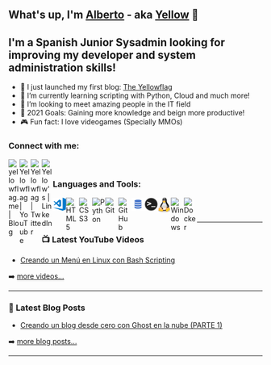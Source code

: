 ## What's up, I'm [Alberto][linkedin] - aka [Yellow][youtube] 👋


## I'm a Spanish Junior Sysadmin looking for improving my developer and system administration skills!

- 🔭 I just launched my first blog: [The Yellowflag][website]
- 🌱 I’m currently learning scripting with Python, Cloud and much more!
- 👯 I’m looking to meet amazing people in the IT field
- 🥅 2021 Goals: Gaining more knowledge and beign more productive!
- 🎮 Fun fact: I love videogames (Specially MMOs)

### Connect with me:

[<img align="left" alt="yellowflag.me | Blog" width="22px" src="https://camo.githubusercontent.com/b28f335497c23c0f7700fe77a99fe45173da9d64c84b9a7cf81afdc0aad38819/68747470733a2f2f6564656e742e6769746875622e696f2f537570657254696e7949636f6e732f696d616765732f7376672f67686f73742e737667" />][website]
[<img align="left" alt="Yellowflag | YouTube" width="22px" src="https://camo.githubusercontent.com/d54e97f5edde790381f7e62b217410df33e066a0dc8f692f2fc6b25fc1768b0c/68747470733a2f2f6564656e742e6769746875622e696f2f537570657254696e7949636f6e732f696d616765732f7376672f796f75747562652e737667" />][youtube]
[<img align="left" alt="Yellowflag | Twitter" width="22px" src="https://camo.githubusercontent.com/35b0b8bfbd8840f35607fb56ad0a139047fd5d6e09ceb060c5c6f0a5abd1044c/68747470733a2f2f6564656e742e6769746875622e696f2f537570657254696e7949636f6e732f696d616765732f7376672f747769747465722e737667" />][twitter]
[<img align="left" alt="Yellow's | LinkedIn" width="22px" src="https://camo.githubusercontent.com/c8a9c5b414cd812ad6a97a46c29af67239ddaeae08c41724ff7d945fb4c047e5/68747470733a2f2f6564656e742e6769746875622e696f2f537570657254696e7949636f6e732f696d616765732f7376672f6c696e6b6564696e2e737667" />][linkedin]

<br />

### Languages and Tools:

<img align="left" alt="Visual Studio Code" width="26px" src="https://raw.githubusercontent.com/github/explore/80688e429a7d4ef2fca1e82350fe8e3517d3494d/topics/visual-studio-code/visual-studio-code.png" />
<img align="left" alt="HTML5" width="26px" src="https://camo.githubusercontent.com/72e5df59529a42423d671ba4c02bfb327d917517bfff18595c5e5dc17a5abece/68747470733a2f2f6564656e742e6769746875622e696f2f537570657254696e7949636f6e732f696d616765732f7376672f68746d6c352e737667" />
<img align="left" alt="CSS3" width="26px" src="https://camo.githubusercontent.com/b788527f604d8e727fcc90d721984125bced85c8a1c9f8da69c6c4a3e51df3c5/68747470733a2f2f6564656e742e6769746875622e696f2f537570657254696e7949636f6e732f696d616765732f7376672f637373332e737667" />
<img align="left" alt="Python" width="26px" src="https://camo.githubusercontent.com/aa96ee3a3352c9c3c2161d3e95698d0885a277ab85d617fe77912627d37a3959/68747470733a2f2f6564656e742e6769746875622e696f2f537570657254696e7949636f6e732f696d616765732f7376672f707974686f6e2e737667" />
<img align="left" alt="Git" width="26px" src="https://camo.githubusercontent.com/a7628672dbfd8720309680580dbfe8aff1d12a1bb2397b5c36cd10a56e08adf7/68747470733a2f2f6564656e742e6769746875622e696f2f537570657254696e7949636f6e732f696d616765732f7376672f6769742e737667" />
<img align="left" alt="GitHub" width="26px" src="https://camo.githubusercontent.com/b079fe922f00c4b86f1b724fbc2e8141c468794ce8adbc9b7456e5e1ad09c622/68747470733a2f2f6564656e742e6769746875622e696f2f537570657254696e7949636f6e732f696d616765732f7376672f6769746875622e737667" />
<img align="left" alt="SQL" width="26px" src="https://raw.githubusercontent.com/github/explore/80688e429a7d4ef2fca1e82350fe8e3517d3494d/topics/sql/sql.png" />
<img align="left" alt="Terminal" width="26px" src="https://raw.githubusercontent.com/github/explore/80688e429a7d4ef2fca1e82350fe8e3517d3494d/topics/terminal/terminal.png" />
<img align="left" alt="Linux" width="26px" src="https://github.com/gilbarbara/logos/blob/master/logos/linux-tux.svg" />
<img align="left" alt="Windows" width="26px" src="https://raw.githubusercontent.com/amido/azure-vector-icons/master/renders/windows-azure.png" />
<img align="left" alt="Docker" width="26px" src="https://github.com/gilbarbara/logos/blob/master/logos/docker-icon.svg" />


<br />
<br />

---

### 📺 Latest YouTube Videos

<!-- YOUTUBE:START -->
- [Creando un Menú en Linux con Bash Scripting](https://www.youtube.com/watch?v=WwGH6Y8BGU4)
<!-- YOUTUBE:END -->

➡️ [more videos...](https://www.youtube.com/channel/UCOgJ2yPWp83jN3en6-pZ56w)

---

### 📕 Latest Blog Posts

<!-- BLOG-POST-LIST:START -->
- [Creando un blog desde cero con Ghost en la nube (PARTE 1)](https://blog.yellowflag.me/creando-blog-desde-cero-1/)
<!-- BLOG-POST-LIST:END -->

➡️ [more blog posts...](https://yellowflag.me)

---


[website]: https://yellowflag.me
[twitter]: https://twitter.com/yellowflagz
[youtube]: https://www.youtube.com/channel/UCOgJ2yPWp83jN3en6-pZ56w
[linkedin]: https://www.linkedin.com/in/alberto-cendan-325527218/